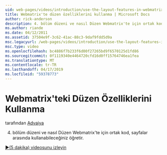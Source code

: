 ```yaml
---
uid: web-pages/videos/introduction/use-the-layout-features-in-webmatrix
title: Webmatrix'te düzen özelliklerini kullanma | Microsoft Docs
author: rick-anderson
description: 4. bölüm düzeni ve nasıl Düzen Webmatrix'te için ortak kod, sayfalar arasında kullanabileceğiniz öğretir.
ms.author: riande
ms.date: 04/12/2011
ms.assetid: 37504e9f-3c62-41ac-88c3-9daf9fdd5d9a
msc.legacyurl: /web-pages/videos/introduction/use-the-layout-features-in-webmatrix
msc.type: video
ms.openlocfilehash: bc4886f7b233f6d00f27265bd9f6570125d1fd86
ms.sourcegitcommit: 0f1119340e4464720cfd16d0ff15764746ea1fea
ms.translationtype: MT
ms.contentlocale: tr-TR
ms.lasthandoff: 04/17/2019
ms.locfileid: "59378773"
---
```

# <a name="use-the-layout-features-in-webmatrix"></a>Webmatrix'teki Düzen Özelliklerini Kullanma

tarafından [Advaiya](https://twitter.com/Advaiyasolns)

4. bölüm düzeni ve nasıl Düzen Webmatrix'te için ortak kod, sayfalar arasında kullanabileceğiniz öğretir.

[&#9654;(5 dakika) videosunu izleyin](https://channel9.msdn.com/Blogs/ASP-NET-Site-Videos/use-the-layout-features-in-webmatrix)
